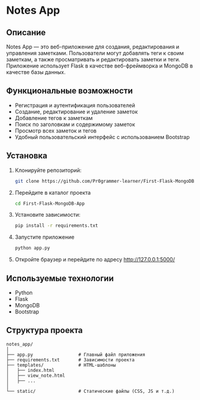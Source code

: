 # Notes App

## Описание

Notes App — это веб-приложение для создания, редактирования и управления заметками. Пользователи могут добавлять теги к своим заметкам, а также просматривать и редактировать заметки и теги. Приложение использует Flask в качестве веб-фреймворка и MongoDB в качестве базы данных.

## Функциональные возможности

- Регистрация и аутентификация пользователей
- Создание, редактирование и удаление заметок
- Добавление тегов к заметкам
- Поиск по заголовкам и содержимому заметок
- Просмотр всех заметок и тегов
- Удобный пользовательский интерфейс с использованием Bootstrap

## Установка

1. Клонируйте репозиторий:
   ```bash
   git clone https://github.com/Pr0grammer-learner/First-Flask-MongoDB-App.git
   ```
2. Перейдите в каталог проекта
   ```bash
   cd First-Flask-MongoDB-App
   ```
3. Установите зависимости:
   ```bash
   pip install -r requirements.txt
   ```
4. Запустите приложение
   ```bash
   python app.py
   ```
5. Откройте браузер и перейдите по адресу http://127.0.0.1:5000/

## Используемые технологии

+ Python
+ Flask
+ MongoDB
+ Bootstrap

## Структура проекта
```CSharp
notes_app/
│
├── app.py                 # Главный файл приложения
├── requirements.txt       # Зависимости проекта
├── templates/             # HTML-шаблоны
│   ├── index.html
│   ├── view_note.html
│   ├── ...
│
└── static/                # Статические файлы (CSS, JS и т.д.)
```
